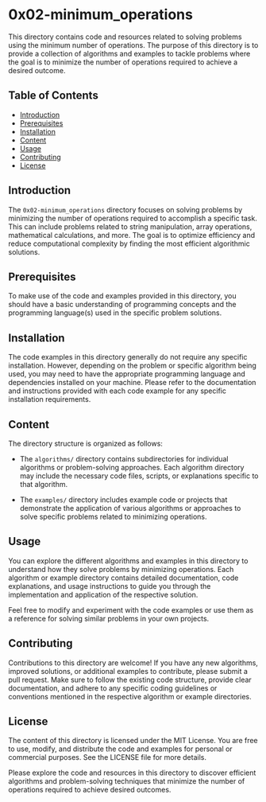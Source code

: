 # 0x02-minimum_operations

This directory contains code and resources related to solving problems using the minimum number of operations. The purpose of this directory is to provide a collection of algorithms and examples to tackle problems where the goal is to minimize the number of operations required to achieve a desired outcome.

## Table of Contents

- [Introduction](#introduction)
- [Prerequisites](#prerequisites)
- [Installation](#installation)
- [Content](#content)
- [Usage](#usage)
- [Contributing](#contributing)
- [License](#license)

## Introduction

The `0x02-minimum_operations` directory focuses on solving problems by minimizing the number of operations required to accomplish a specific task. This can include problems related to string manipulation, array operations, mathematical calculations, and more. The goal is to optimize efficiency and reduce computational complexity by finding the most efficient algorithmic solutions.

## Prerequisites

To make use of the code and examples provided in this directory, you should have a basic understanding of programming concepts and the programming language(s) used in the specific problem solutions.

## Installation

The code examples in this directory generally do not require any specific installation. However, depending on the problem or specific algorithm being used, you may need to have the appropriate programming language and dependencies installed on your machine. Please refer to the documentation and instructions provided with each code example for any specific installation requirements.

## Content

The directory structure is organized as follows:


- The `algorithms/` directory contains subdirectories for individual algorithms or problem-solving approaches. Each algorithm directory may include the necessary code files, scripts, or explanations specific to that algorithm.

- The `examples/` directory includes example code or projects that demonstrate the application of various algorithms or approaches to solve specific problems related to minimizing operations.

## Usage

You can explore the different algorithms and examples in this directory to understand how they solve problems by minimizing operations. Each algorithm or example directory contains detailed documentation, code explanations, and usage instructions to guide you through the implementation and application of the respective solution.

Feel free to modify and experiment with the code examples or use them as a reference for solving similar problems in your own projects.

## Contributing

Contributions to this directory are welcome! If you have any new algorithms, improved solutions, or additional examples to contribute, please submit a pull request. Make sure to follow the existing code structure, provide clear documentation, and adhere to any specific coding guidelines or conventions mentioned in the respective algorithm or example directories.

## License

The content of this directory is licensed under the MIT License. You are free to use, modify, and distribute the code and examples for personal or commercial purposes. See the LICENSE file for more details.

Please explore the code and resources in this directory to discover efficient algorithms and problem-solving techniques that minimize the number of operations required to achieve desired outcomes.

